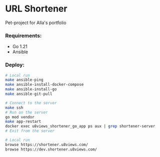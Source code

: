# URL Shortener
Pet-project for Alla's portfolio

### Requirements:
- Go 1.21
- Ansible

### Deploy:
```bash
# Local run
make ansible-ping
make ansible-install-docker-compose
make ansible-install-go
make ansible-git-pull

# Connect to the server
make ssh
# Run on the server
go mod vendor
make app-restart
docker exec u8views_shortener_go_app ps aux | grep shortener-server
# Exit from the server

# Local run
browse https://shortener.u8views.com/
browse https://dev.shortener.u8views.com/
```
